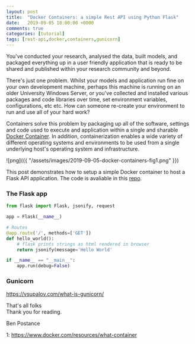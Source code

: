 ```yaml
---
layout: post
title:  "Docker Containers: a simple Rest API using Python Flask"
date:   2019-09-05 18:00:00 +0000
comments: true
categories: [tutorial]
tags: [rest-api,docker,containers,gunicorn]
---
```

You've conducted your research, analysed the data, built models, and packaged everything up in a user friendly application that is ready to be shared and published within your research community and beyond. 

There's just one problem. Whilst your models and application run fine on your own development machine, perhaps this machine is running on an older University Windows Server, or you've collected and installed various packages and code libraries over time, set environment variables, configurations, etc etc. How can someone re-create your environment to run and use all of your hard work? 

Containers solve this problem by packaging up all of the software, settings and code used to execute and application within a single and sharable [Docker Container](https://www.docker.com/resources/what-container). In addition, containerization enables a wide variety of different operating systems and environments to be used from a single underlying host's operating system and infrastructure.


![png]({{ "/assets/images/2019-09-05-docker-containers-fig1.png" }})

This post demonstrates how to setup a simple Docker container to host a Flask API application. The code is avaliable in this [repo](https://github.com/bpostance/training.docker).


### The Flask app
```python
from flask import Flask, jsonify, request

app = Flask(__name__)

# Routes
@app.route('/', methods=['GET'])
def hello_world():
    # flask prints strings as html rendered in browser
	return jsonify(message='Hello World'

if __name__ == "__main__":
	app.run(debug=False)
```

### Gunicorn
https://vsupalov.com/what-is-gunicorn/


That's all folks<BR>
Thank you for reading.

Ben Postance

1: https://www.docker.com/resources/what-container